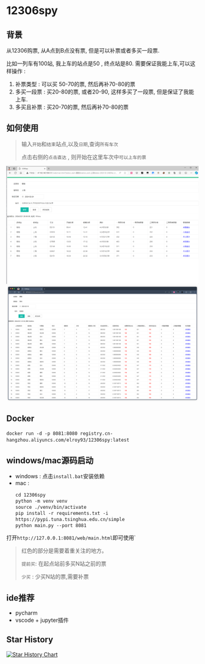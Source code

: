 ﻿# 12306spy

## 背景
从12306购票, 从A点到B点没有票, 但是可以补票或者多买一段票. 

比如一列车有100站, 我上车的站点是50 , 终点站是80. 需要保证我能上车,可以这样操作 : 
1. 补票类型 : 可以买 50-70的票, 然后再补70-80的票
2. 多买一段票 : 买20-80的票, 或者20-90, 这样多买了一段票, 但是保证了我能上车.
3. 多买且补票 : 买20-70的票, 然后再补70-80的票


##   如何使用
> 输入`开始`和`结束`站点,以及`日期`,查询`所有车次`
> 
> 点击右侧的`点击直达` , 则开始在这里车次中`可以上车的票`


![resources/img.png](resources/image2.png)
![resources/img.png](resources/img.png)



## Docker 
`docker run -d -p 8081:8080 registry.cn-hangzhou.aliyuncs.com/elroy93/12306spy:latest`

## windows/mac源码启动
- windows : 点击`install.bat`安装依赖
- mac :
  ```shell
  cd 12306spy
  python -m venv venv
  source ./venv/bin/activate
  pip install -r requirements.txt -i https://pypi.tuna.tsinghua.edu.cn/simple
  python main.py --port 8081
  ```
打开`http://127.0.0.1:8081/web/main.html`即可使用`  
> 红色的部分是需要着重关注的地方。
> 
> `提前买`: 在起点站前多买N站之前的票
> 
> `少买` : 少买N站的票,需要补票



## ide推荐
- pycharm
- vscode + jupyter插件


## Star History

[![Star History Chart](https://api.star-history.com/svg?repos=elroy93/12306spy&type=Date)](https://star-history.com/#elroy93/12306spy&Date)

